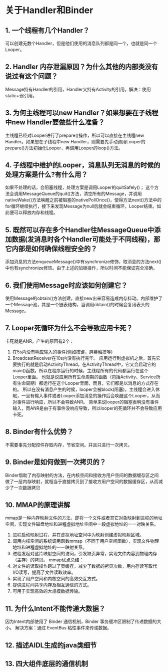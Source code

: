 # 关于Handler和Binder

## 1. 一个线程有几个Handler？

可以创建无数个Handler，但是他们使用的消息队列都是同一个，也就是同一个Looper。

## 2. Handler 内存泄漏原因？为什么其他的内部类没有说过有这个问题？

Message持有Handler的引用，Handler又持有Activity的引用。解决：使用static+弱引用。

## 3. 为何主线程可以new Handler？如果想要在子线程中new Handler要做些什么准备？

主线程已经对Looper进行了prepare()操作，所以可以直接在主线程new Handler。如果想在子线程中new Handler，则需要先手动调用Looper的prepare()方法初始化Looper，再调用Looper的loop()方法。

## 4. 子线程中维护的Looper，消息队列无消息的时候的处理方案是什么?有什么用？

如果不处理的话，会阻塞线程，处理方案是调用Looper的quitSafely()；
这个方法会调用MessageQueue的quit()方法，清空所有的Message，并调用nativeWake()方法唤醒之前被阻塞的nativePollOnce()，使得方法next()方法中的for循环继续执行，接下来发现Message为null后就会结束循环，Looper结束。如此便可以释放内存和线程。

## 5. 既然可以存在多个Handler往MessageQueue中添加数据(发消息时各个Handler可能处于不同线程)，那它内部是如何确保线程安全的？

添加消息的方法enqueueMessage()中有synchronize修饰，取消息的方法next()中也有synchronize修饰。由于上述的加锁操作，所以时间不能保证完全准确。

## 6. 我们使用Message时应该如何创建它？

使用Message的obtain()方法创建，直接new出来容易造成内存抖动。内部维护了一个Message池，其是一个链表结构，当调用obtain()的时候会复用表头的Message。

## 7. Looper死循环为什么不会导致应用卡死？

卡死就是ANR，产生的原因有2个：
1. 在5s内没有响应输入的事件(例如按键，屏幕触摸等)
2. BroadcastReceiver在10s内没有执行完毕。
应用运行到虚拟机之后，首先它要执行的就是启动ActivityThread，在ActivityThread中，它又会启动它的main()函数。所以在程序运行的时候，主线程所有的代码都运行在这个Looper里面。
也就是说应用所有生命周期的函数（包括Activity、Service所有生命周期）都运行在这个Looper里面，而且，它们都是以消息的方式存在的。
所以在没有消息产生的时候，looper会被block(阻塞)，主线程会进入休眠，一旦有输入事件或者Looper添加消息的操作后会唤醒这个Looper，从而对事件进行响应，所以不会导致ANR。
简单来说looper的阻塞表明没有事件输入，而ANR是由于有事件没响应导致，所以looper的死循环并不会导致应用卡死。

## 8. Binder有什么优势？

不需要事先分配控件存取内存，节省空间。并且只进行一次拷贝。

## 9. Binder是如何做到一次拷贝的？

Binder借助了内存映射的方法，在内核空间和接收方用户空间的数据缓存区之间做了一层内存映射，就相当于直接拷贝到了接收方用户空间的数据缓存区，从而减少了一次数据拷贝

## 10. MMAP的原理讲解

mmap是一种内存映射文件的方法，即将一个文件或者其它对象映射到进程的地址空间，实现文件磁盘地址和进程虚拟地址空间中一段虚拟地址的一一对映关系。
1. 进程启动映射过程，并在虚拟地址空间中为映射创建虚拟映射区域。
2. 调用内核空间的系统调用函数mmap（不同于用户空间函数），实现文件物理地址和进程虚拟地址的一一映射关系。
3. 进程发起对这片映射空间的访问，引发缺页异常，实现文件内容到物理内存（主存）的拷贝。
mmap优点总结：
1. 对文件的读取操作跨过了页缓存，减少了数据的拷贝次数，用内存读写取代I/O读写，提高了文件读取效率。
2. 实现了用户空间和内核空间的高效交互方式。
3. 提供进程间共享内存及相互通信的方式。
4. 可用于实现高效的大规模数据传输。

## 11. 为什么Intent不能传递大数据？

因为Intent内部使用了 Binder 通信机制，Binder 事务缓冲区限制了传递数据的大小。
解决方案：通过 EventBus 粘性事件来传递数据。

## 12. 描述AIDL生成的java类细节

## 13. 四大组件底层的通信机制